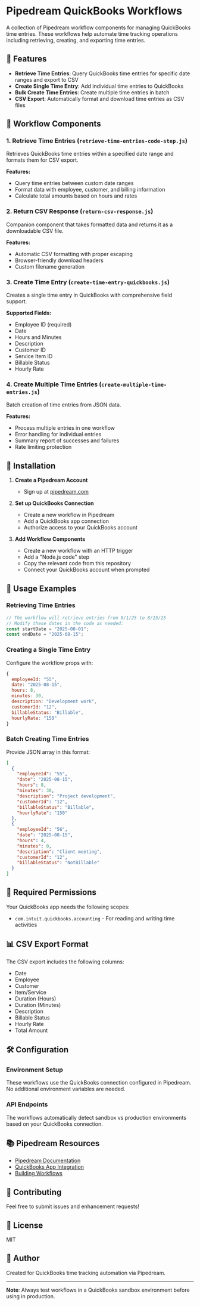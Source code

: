 # Pipedream QuickBooks Workflows

A collection of Pipedream workflow components for managing QuickBooks time entries. These workflows help automate time tracking operations including retrieving, creating, and exporting time entries.

## 🚀 Features

- **Retrieve Time Entries**: Query QuickBooks time entries for specific date ranges and export to CSV
- **Create Single Time Entry**: Add individual time entries to QuickBooks
- **Bulk Create Time Entries**: Create multiple time entries in batch
- **CSV Export**: Automatically format and download time entries as CSV files

## 📁 Workflow Components

### 1. Retrieve Time Entries (`retrieve-time-entries-code-step.js`)
Retrieves QuickBooks time entries within a specified date range and formats them for CSV export.

**Features:**
- Query time entries between custom date ranges
- Format data with employee, customer, and billing information
- Calculate total amounts based on hours and rates

### 2. Return CSV Response (`return-csv-response.js`)
Companion component that takes formatted data and returns it as a downloadable CSV file.

**Features:**
- Automatic CSV formatting with proper escaping
- Browser-friendly download headers
- Custom filename generation

### 3. Create Time Entry (`create-time-entry-quickbooks.js`)
Creates a single time entry in QuickBooks with comprehensive field support.

**Supported Fields:**
- Employee ID (required)
- Date
- Hours and Minutes
- Description
- Customer ID
- Service Item ID
- Billable Status
- Hourly Rate

### 4. Create Multiple Time Entries (`create-multiple-time-entries.js`)
Batch creation of time entries from JSON data.

**Features:**
- Process multiple entries in one workflow
- Error handling for individual entries
- Summary report of successes and failures
- Rate limiting protection

## 🔧 Installation

1. **Create a Pipedream Account**
   - Sign up at [pipedream.com](https://pipedream.com)

2. **Set up QuickBooks Connection**
   - Create a new workflow in Pipedream
   - Add a QuickBooks app connection
   - Authorize access to your QuickBooks account

3. **Add Workflow Components**
   - Create a new workflow with an HTTP trigger
   - Add a "Node.js code" step
   - Copy the relevant code from this repository
   - Connect your QuickBooks account when prompted

## 📝 Usage Examples

### Retrieving Time Entries

```javascript
// The workflow will retrieve entries from 8/1/25 to 8/15/25
// Modify these dates in the code as needed:
const startDate = "2025-08-01";
const endDate = "2025-08-15";
```

### Creating a Single Time Entry

Configure the workflow props with:
```javascript
{
  employeeId: "55",
  date: "2025-08-15",
  hours: 8,
  minutes: 30,
  description: "Development work",
  customerId: "12",
  billableStatus: "Billable",
  hourlyRate: "150"
}
```

### Batch Creating Time Entries

Provide JSON array in this format:
```json
[
  {
    "employeeId": "55",
    "date": "2025-08-15",
    "hours": 8,
    "minutes": 30,
    "description": "Project development",
    "customerId": "12",
    "billableStatus": "Billable",
    "hourlyRate": "150"
  },
  {
    "employeeId": "56",
    "date": "2025-08-15",
    "hours": 4,
    "minutes": 0,
    "description": "Client meeting",
    "customerId": "12",
    "billableStatus": "NotBillable"
  }
]
```

## 🔑 Required Permissions

Your QuickBooks app needs the following scopes:
- `com.intuit.quickbooks.accounting` - For reading and writing time activities

## 📊 CSV Export Format

The CSV export includes the following columns:
- Date
- Employee
- Customer
- Item/Service
- Duration (Hours)
- Duration (Minutes)
- Description
- Billable Status
- Hourly Rate
- Total Amount

## 🛠️ Configuration

### Environment Setup
These workflows use the QuickBooks connection configured in Pipedream. No additional environment variables are needed.

### API Endpoints
The workflows automatically detect sandbox vs production environments based on your QuickBooks connection.

## 📚 Pipedream Resources

- [Pipedream Documentation](https://pipedream.com/docs)
- [QuickBooks App Integration](https://pipedream.com/apps/quickbooks)
- [Building Workflows](https://pipedream.com/docs/workflows/)

## 🤝 Contributing

Feel free to submit issues and enhancement requests!

## 📄 License

MIT

## 👤 Author

Created for QuickBooks time tracking automation via Pipedream.

---

**Note**: Always test workflows in a QuickBooks sandbox environment before using in production.